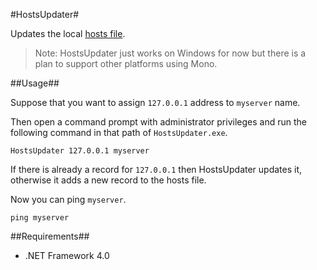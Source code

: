 #HostsUpdater#

Updates the local [hosts file](http://en.wikipedia.org/wiki/Hosts_file).

> Note: HostsUpdater just works on Windows for now but there is a plan to support other platforms using Mono.

##Usage##

Suppose that you want to assign `127.0.0.1` address to `myserver` name.

Then open a command prompt with administrator privileges and run the following command in that path of `HostsUpdater.exe`.

    HostsUpdater 127.0.0.1 myserver

If there is already a record for `127.0.0.1` then HostsUpdater updates it, otherwise it adds a new record to the hosts file.

Now you can ping `myserver`.

    ping myserver

##Requirements##
- .NET Framework 4.0
